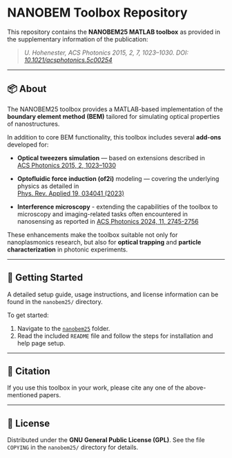 # NANOBEM Toolbox Repository

This repository contains the **NANOBEM25 MATLAB toolbox** as provided in the supplementary information of the publication:

> *U. Hohenester, ACS Photonics 2015, 2, 7, 1023–1030. DOI: [10.1021/acsphotonics.5c00254](https://doi.org/10.1021/acsphotonics.5c00254)*

---

## 📦 About

The NANOBEM25 toolbox provides a MATLAB-based implementation of the **boundary element method (BEM)** tailored for simulating optical properties of nanostructures.

In addition to core BEM functionality, this toolbox includes several **add-ons** developed for:

- **Optical tweezers simulation** — based on extensions described in  
  [ACS Photonics 2015, 2, 1023–1030](https://pubs.acs.org/doi/10.1021/acsphotonics.5c00254)

- **Optofluidic force induction (of2i)** modeling — covering the underlying physics as detailed in  
  [Phys. Rev. Applied 19, 034041 (2023)](https://doi.org/10.1103/PhysRevApplied.19.034041)

- **Interference microscopy** - extending the capabilities of the toolbox to microscopy and imaging-related tasks often encountered in nanosensing as reported in
  [ACS Photonics 2024, 11, 2745-2756](https://pubs.acs.org/doi/10.1021/acsphotonics.4c00621)


These enhancements make the toolbox suitable not only for nanoplasmonics research, but also for **optical trapping** and **particle characterization** in photonic experiments. 

---

## 📂 Getting Started

A detailed setup guide, usage instructions, and license information can be found in the `nanobem25/` directory.

To get started:

1. Navigate to the [`nanobem25`](nanobem25/) folder.
2. Read the included `README` file and follow the steps for installation and help page setup.

---

## 📖 Citation

If you use this toolbox in your work, please cite any one of the above-mentioned papers.

---

## 📝 License

Distributed under the **GNU General Public License (GPL)**. See the file `COPYING` in the `nanobem25/` directory for details.
